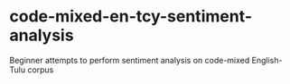 # code-mixed-en-tcy-sentiment-analysis
Beginner attempts to perform sentiment analysis on code-mixed English-Tulu corpus
